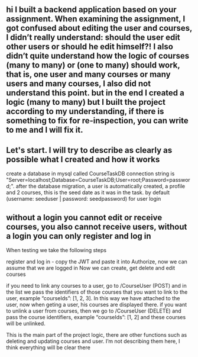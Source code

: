 ﻿hi I built a backend application based on your assignment.
When examining the assignment, I got confused about editing the user and courses, I didn’t really understand: should the user edit other users or should he edit himself?!
I also didn’t quite understand how the logic of courses (many to many) or (one to many) should work, that is, one user and many courses or many users and many courses,
I also did not understand this point. but in the end I created a logic (many to many)
but I built the project according to my understanding, if there is something to fix for re-inspection, you can write to me and I will fix it.
------
Let's start. I will try to describe as clearly as possible what I created and how it works
------
create a database in mysql called CourseTaskDB connection string is "Server=localhost;Database=CourseTaskDB;User=root;Password=password;".
after the database migration, a user is automatically created, a profile and 2 courses, this is the seed date as it was in the task.
by default (username: seeduser | password: seedpassword) for user login

without a login you cannot edit or receive courses, you also cannot receive users,
without a login you can only register and log in
-----
When testing we take the following steps

register and log in - copy the JWT and paste it into Authorize, now we can assume that we are logged in
Now we can create, get delete and edit courses

if you need to link any courses to a user, go to /CourseUser (POST) and in the list we pass the identifiers of those courses that you want to link to the user,
example “courseIds”: [1, 2, 3]. In this way we have attached to the user, now when geting a user, his courses are displayed there.
if you want to unlink a user from courses, then we go to /CourseUser (DELETE) and pass the course identifiers, example “courseIds”: [1, 2] and these courses will be unlinked.

This is the main part of the project logic, there are other functions such as deleting and updating courses and user.
I’m not describing them here, I think everything will be clear there



